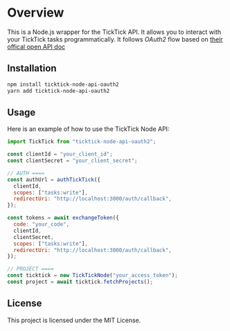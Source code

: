 # Overview

This is a Node.js wrapper for the TickTick API. It allows you to interact with your TickTick tasks programmatically. It follows _OAuth2_ flow based on [their offical open API doc](https://developer.ticktick.com/api#/openapi)

## Installation

```bash
npm install ticktick-node-api-oauth2
yarn add ticktick-node-api-oauth2
```

## Usage

Here is an example of how to use the TickTick Node API:

```javascript
import TickTick from "ticktick-node-api-oauth2";

const clientId = "your_client_id";
const clientSecret = "your_client_secret";

// AUTH ====
const authUrl = authTickTick({
  clientId,
  scopes: ["tasks:write"],
  redirectUri: "http://localhost:3000/auth/callback",
});

const tokens = await exchangeToken({
  code: "your_code",
  clientId,
  clientSecret,
  scopes: ["tasks:write"],
  redirectUri: "http://localhost:3000/auth/callback",
});

// PROJECT ====
const ticktick = new TickTickNode("your_access_token");
const project = await ticktick.fetchProjects();
```

## License

This project is licensed under the MIT License.

